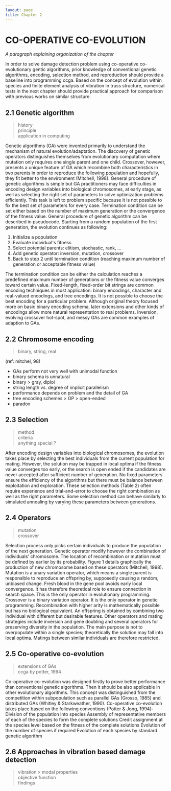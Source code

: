 ```yaml
---
layout: page
title: Chapter 2
---
```


# CO-OPERATIVE CO-EVOLUTION #

*A paragraph explaining organization of the chapter*

In order to solve damage detection problem using co-operative co-evolutionary gentic algorithms, prior knowledge of conventional genetic algorithms, encoding, selection method, and reproduction should provide a baseline into programming ccga. Based on the concept of evolution within species and finite element analysis of vibration in truss structure, numerical tests in the next chapter should provide practical approach for comparison with previous works on similar structure.

## 2.1 Genetic algorithm ##

> history  
> principle  
> application in computing  

Genetic algorithms (GA) were invented primarily to understand the mechanism of natural evolution/adaptation. The discovery of genetic operators distinguishes themselves from evolutionary computation where mutation only requires one single parent and one child. Crossover, however, presents a unique feature of GA which recombine both characteristics in two parents in order to reproduce the following population and hopefully, they fit better to the environment (Mitchell, 1998). General procedure of genetic algorithms is simple but GA practitioners may face difficulties in encoding design variables into biological chromosomes, at early stage, as well as selecting the right set of parameters to solve optimization problems efficiently. This task is left to problem specific because it is not possible to fix the best set of parameters for every case. Termination condition can be set either based on the number of maximum generation or the convergence of the fitness value. General procedure of genetic algorithm can be described in pseudocode. Starting from a random population of the first generation, the evolution continues as following: 

1. Initialize a population 
2. Evaluate individual's fitness 
3. Select potential parents: elitism, stochastic, rank, ... 
4. Add genetic operator: inversion, mutation, crossover 
5. Back to step 2 until termination condition (reaching maximum number of generation or acceptable fitness value) 

The termination condition can be either the calculation reaches a predefined maximum number of generations or the fitness value converges toward certain value. Fixed-length, fixed-order bit strings are common encoding techniques in most application: binary encodings, character and real-valued encodings, and tree encodings. It is not possible to choose the best encoding for a particular problem. Although original theory focused more on basic binary encoding schema, later extensions and other kinds of encodings allow more natural representation to real problems. Inversion, evolving crossover hot-spot, and messy GAs are common examples of adaption to GAs. 

## 2.2 Chromosome encoding ##

> binary, string, real

(ref: mitchel, 98)
- GAs perform not very well with unimodal function
- binary schema is unnatural
- binary > gray, diploi
- string length vs. degree of implicit parallelism
- performance depends on problem and the detail of GA
- tree encoding schemes > GP > open-ended
- paradox

## 2.3 Selection ##

> method  
> criteria  
> anything special ?

After encoding design variables into biological chromosomes, the evolution takes place by selecting the best individuals from the current population for mating. However, the solution may be trapped in local optima if the fitness value converges too early, or the search is open ended if the candidates are never accepted after sufficient number of generation. No fixed parameters ensure the efficiency of the algorithms but there must be balance between exploitation and exploration. These selection methods (Table 2) often require experience and trial-and-error to choose the right combination as well as the right parameters. Some selection method can behave similarly to simulated annealing by varying these parameters between generations.


## 2.4 Operators ##

> mutation  
> crossover  

Selection process only picks certain individuals to produce the population of the next generation. Genetic operator modify however the combination of individuals' chromosome. The location of recombination or mutation must be defined by earlier by its probability. Figure 1 details graphically the production of new chromosome based on these operators (Mitchell, 1998). Mutation is a unary variation operator, which means a single parent is responsible to reproduce an offspring by, supposedly causing a random, unbiased change. Fresh blood in the gene pool avoids early local convergence. It has therefore theoretical role to ensure connection in search space. This is the only operator in evolutionary programming. Crossover is a binary variation operator. It is the only operator in genetic programming. Recombination with higher arity is mathematically possible but has no biological equivalent. An offspring is obtained by combining two individual with different but desirable features. Other operators and mating strategies include inversion and gene doubling and several operators for preserving diversity in the population. The main purpose is not to overpopulate within a single species; theoretically the solution may fall into local optima. Matings between similar individuals are therefore restricted.


## 2.5 Co-operative co-evolution ##

> extensions of GAs  
> ccga by potter, 1994  

Co-operative co-evolution was designed firstly to prove better performance than conventional genetic algorithms. Then it should be also applicable in other evolutionary algorithms. This concept was distinguished from the competition within subpopulation such as parallel GAs (Grosso, 1985) and distributed GAs (Whitley & Starkweather, 1990). Co-operative co-evolution takes place based on the following conventions (Potter & Jong, 1994): Division of the population into species Assembly of representative members of each of the species to form the complete solutions Credit assignment at the species level based on the fitness of the complete solutions Evolution of the number of species if required Evolution of each species by standard genetic algorithm

## 2.6 Approaches in vibration based damage detection ##

> vibration > modal properties  
> objective function  
> findings  
